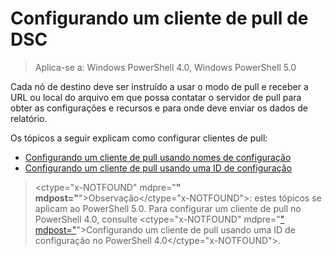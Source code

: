 # Configurando um cliente de pull de DSC

> Aplica-se a: Windows PowerShell 4.0, Windows PowerShell 5.0

Cada nó de destino deve ser instruído a usar o modo de pull e receber a URL ou local do arquivo em que possa contatar o servidor de pull para obter as configurações e recursos e para onde deve enviar os dados de relatório.


Os tópicos a seguir explicam como configurar clientes de pull:

* [Configurando um cliente de pull usando nomes de configuração](pullClientConfigNames.md)
* [Configurando um cliente de pull usando uma ID de configuração](pullClientConfigID.md)

> <ctype="x-NOTFOUND" mdpre="**" mdpost="**">Observação</ctype="x-NOTFOUND">: estes tópicos se aplicam ao PowerShell 5.0. Para configurar um cliente de pull no PowerShell 4.0, consulte <ctype="x-NOTFOUND" mdpre="[" mdpost="](pullClientConfigID4.md)">Configurando um cliente de pull usando uma ID de configuração no PowerShell 4.0</ctype="x-NOTFOUND">.


<!--HONumber=Mar16_HO4-->


